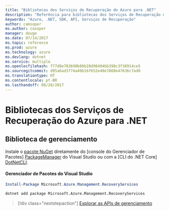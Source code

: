 ```yaml
---
title: "Bibliotecas dos Serviços de Recuperação do Azure para .NET"
description: "Referência para bibliotecas dos Serviços de Recuperação do Azure para .NET"
keywords: "Azure, .NET, SDK, API, Serviços de Recuperação"
author: camsoper
ms.author: casoper
manager: douge
ms.date: 07/14/2017
ms.topic: reference
ms.prod: azure
ms.technology: azure
ms.devlang: dotnet
ms.service: multiple
ms.openlocfilehash: f77d8e783690b86b28d98494bb398c3f38914ce5
ms.sourcegitcommit: d95a6ad3774a49b16f652e40e7860e47636c7ad0
ms.translationtype: HT
ms.contentlocale: pt-BR
ms.lasthandoff: 08/28/2017
---
```

# <a name="azure-recovery-services-libraries-for-net"></a>Bibliotecas dos Serviços de Recuperação do Azure para .NET


## <a name="management-library"></a>Biblioteca de gerenciamento

Instale o [pacote NuGet](https://www.nuget.org/packages/Microsoft.Azure.Management.RecoveryServices) diretamente do [console do Gerenciador de Pacotes] [ PackageManager] do Visual Studio ou com a [CLI do .NET Core] [DotNetCLI].

#### <a name="visual-studio-package-manager"></a>Gerenciador de Pacotes do Visual Studio

```powershell
Install-Package Microsoft.Azure.Management.RecoveryServices
```

```bash
dotnet add package Microsoft.Azure.Management.RecoveryServices
```

> [!div class="nextstepaction"]
> [Explorar as APIs de gerenciamento](/dotnet/api/overview/azure/recoveryservices/management)



[PackageManager]: https://docs.microsoft.com/nuget/tools/package-manager-console
[DotNetCLI]: https://docs.microsoft.com/en-us/dotnet/core/tools/dotnet-add-package
